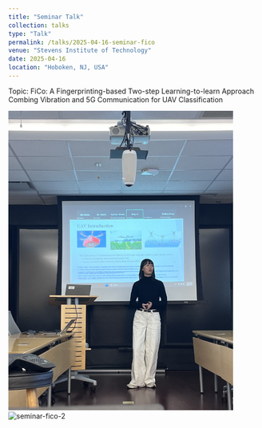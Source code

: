 ```yaml
---
title: "Seminar Talk"
collection: talks
type: "Talk"
permalink: /talks/2025-04-16-seminar-fico
venue: "Stevens Institute of Technology"
date: 2025-04-16
location: "Hoboken, NJ, USA"
---
```


Topic: FiCo: A Fingerprinting-based Two-step Learning-to-learn Approach Combing Vibration and 5G Communication for UAV Classification

<img src="../images/2025-04-16-talk-seminar-1.jpg" alt="seminar-fico-1" width="450"> <img src="../images/2025-04-16-talk-seminar-2.jpg" alt="seminar-fico-2" width="450">


